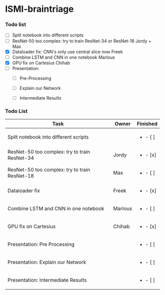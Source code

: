 # ISMI-braintriage

### Todo list
-  [ ] Split notebook into different scripts
-  [ ] ResNet-50 too complex: try to train ResNet-34 or ResNet-18       Jordy + Max
-  [x] Dataloader fix: CNN's only use central slice now     Freek
-  [ ] Combine LSTM and CNN in one notebook     Marlous
-  [x] GPU fix on Cartesius     Chihab
-  [ ] Presentation:
    - [ ] Pre-Processing
    - [ ] Explain our Network
    - [ ] Intermediate Results


### Todo List
| Task           | Owner  | Finished | 
|----------------|---------------|---------------|
| Split notebook into different scripts   |  | <ul><li>- [ ] </li></ul>
| ResNet-50 too complex: try to train ResNet-34| Jordy| <ul><li>- [x] </li></ul>
| ResNet-50 too complex: try to train ResNet-18| Max | <ul><li>- [ ] </li></ul>
| Dataloader fix| Freek | <ul><li>- [x] </li></ul>
| Combine LSTM and CNN in one notebook | Marlous | <ul><li>- [ ] </li></ul>
| GPU fix on Cartesius| Chihab | <ul><li>- [x] </li></ul>
| Presentation: Pre Processing | | <ul><li>- [ ] </li></ul>
| Presentation: Explain our Network | | <ul><li>- [ ] </li></ul>
| Presentation: Intermediate Results| | <ul><li>- [ ] </li></ul>
